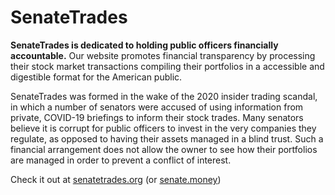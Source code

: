 # SenateTrades
<b>SenateTrades is dedicated to holding public officers financially accountable.</b> Our website promotes financial transparency by processing their stock market transactions compiling their portfolios in a accessible and digestible format for the American public.
  
SenateTrades was formed in the wake of the 2020 insider trading scandal, in which a number of senators were accused of using information from private, COVID-19 briefings to inform their stock trades. Many senators believe it is corrupt for public officers to invest in the very companies they regulate, as opposed to having their assets managed in a blind trust. Such a financial arrangement does not allow the owner to see how their portfolios are managed in order to prevent a conflict of interest.

Check it out at <a href="https://senatetrades.org">senatetrades.org</a> (or <a href="https://senate.money">senate.money<a>)
